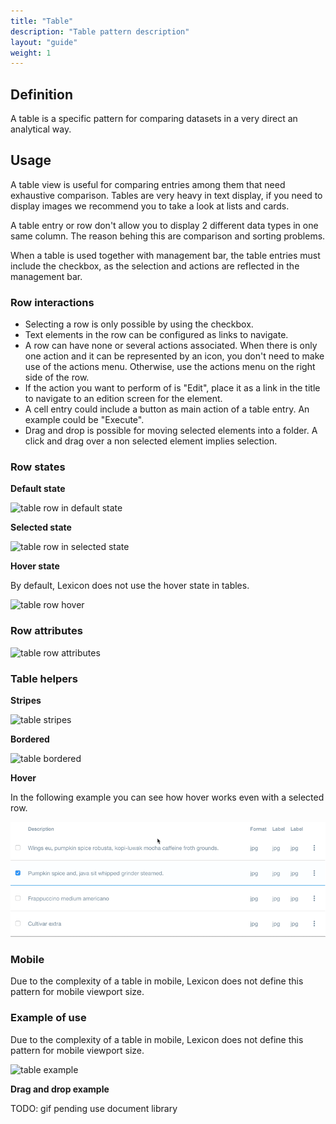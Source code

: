 ```yaml
---
title: "Table"
description: "Table pattern description"
layout: "guide"
weight: 1
---
```


## Definition

A table is a specific pattern for comparing datasets in a very direct an analytical way.

## Usage

A table view is useful for comparing entries among them that need exhaustive comparison. Tables are very heavy in text display, if you need to display images we recommend you to take a look at lists and cards.

A table entry or row don't allow you to display 2 different data types in one same column. The reason behing this are comparison and sorting problems.

When a table is used together with management bar, the table entries must include the checkbox, as the selection and actions are reflected in the management bar.


### Row interactions

* Selecting a row is only possible by using the checkbox.
* Text elements in the row can be configured as links to navigate.
* A row can have none or several actions associated. When there is only one action and it can be represented by an icon, you don't need to make use of the actions menu. Otherwise, use the actions menu on the right side of the row.
* If the action you want to perform of is "Edit", place it as a link in the title to navigate to an edition screen for the element.
* A cell entry could include a button as main action of a table entry. An example could be "Execute".
* Drag and drop is possible for moving selected elements into a folder. A click and drag over a non selected element implies selection.

### Row states

**Default state**

![table row in default state](../../../images/tableRow.png)

**Selected state**

![table row in selected state](../../../images/tableRowSelected.png)

**Hover state**

By default, Lexicon does not use the hover state in tables.

![table row hover](../../../images/tableRowHover.png)

### Row attributes

![table row attributes](../../../images/tableRowAttributes.png)

### Table helpers

**Stripes**

![table stripes](../../../images/tableStripes.png)

**Bordered**

![table bordered](../../../images/tableBordered.png)

**Hover**

In the following example you can see how hover works even with a selected row.

![table hover case](../../../images/tableHoverExample.gif)

### Mobile
Due to the complexity of a table in mobile, Lexicon does not define this pattern for mobile viewport size.

### Example of use
Due to the complexity of a table in mobile, Lexicon does not define this pattern for mobile viewport size.

![table example](../../../images/tableExample.png)

**Drag and drop example**

TODO: gif pending use document library


